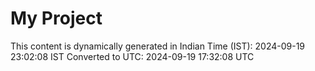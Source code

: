 # My Project

This content is dynamically generated in Indian Time (IST): 2024-09-19 23:02:08 IST
Converted to UTC: 2024-09-19 17:32:08 UTC
